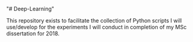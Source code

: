 "# Deep-Learning" 

This repository exists to facilitate the collection of Python scripts I will use/develop for the experiments I will conduct in completion of my MSc dissertation for 2018.
